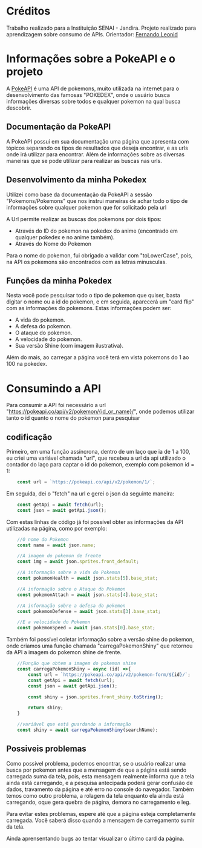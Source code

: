 # Créditos
Trabalho realizado para a Instituição SENAI - Jandira. Projeto realizado para aprendizagem sobre consumo de APIs. Orientador: [Fernando Leonid](https://github.com/fernandoleonid)

# Informações sobre a PokeAPI e o projeto
A [PokeAPI](https://pokeapi.co/) é uma API de pokemons, muito utilizada na internet para o desenvolvimento das famosas "POKEDEX", onde o usuário busca informações diversas sobre todos e qualquer pokemon na qual busca descobrir.

## Documentação da PokeAPI
A PokeAPI possui em sua documentação uma página que apresenta com tópicos separando os tipos de resultados que deseja encontrar, e as urls onde irá utilizar para encontrar. Além de informações sobre as diversas maneiras que se pode utilizar para realizar as buscas nas urls.

## Desenvolvimento da minha Pokedex
Utilizei como base da documentação da PokeAPI a sessão "Pokemons/Pokemons" que nos instrui maneiras de achar todo o tipo de informações sobre qualquer pokemon que for solicitado pela url

A Url permite realizar as buscas dos pokemons por dois tipos:
- Através do ID do pokemon na pokedex do anime (encontrado em qualquer pokedex e no anime também).
- Através do Nome do Pokemon

Para o nome do pokemon, fui obrigado a validar com "toLowerCase", pois, na API os pokemons são encontrados com as letras minusculas.

## Funções da minha Pokedex
Nesta você pode pesquisar todo o tipo de pokemon que quiser, basta digitar o nome ou a id do pokemon, e em seguida, aparecerá um "card flip" com as informações do pokemons. Estas informações podem ser:
- A vida do pokemon.
- A defesa do pokemon.
- O ataque do pokemon.
- A velocidade do pokemon.
- Sua versão Shine (com imagem ilustrativa).

Além do mais, ao carregar a página você terá em vista pokemons do 1 ao 100 na pokedex.

# Consumindo a API
Para consumir a API foi necessário a url "https://pokeapi.co/api/v2/pokemon/{id_or_name}/", onde podemos utilizar tanto o id quanto o nome do pokemon para pesquisar

## codificação
Primeiro, em uma função assíncrona, dentro de um laço que ia de 1 a 100, eu criei uma variável chamada "url", que recebeu a url da api utilizado o contador do laço para captar o id do pokemon, exemplo com pokemon id = 1:

~~~javascript
    const url = `https://pokeapi.co/api/v2/pokemon/1/`;
~~~

Em seguida, dei o "fetch" na url e gerei o json da seguinte maneira:

~~~javascript
    const getApi = await fetch(url);
    const json = await getApi.json();
~~~

Com estas linhas de código já foi possível obter as informações da API utilizadas na página, como por exemplo:

~~~javascript
    //O nome do Pokemon
    const name = await json.name;

    //A imagem do pokemon de frente
    const img = await json.sprites.front_default;

    //A informação sobre a vida do Pokemon
    const pokemonHealth = await json.stats[5].base_stat;

    //A informação sobre o Ataque do Pokemon
    const pokemonAttach = await json.stats[4].base_stat;

    //A informação sobre a defesa do pokemon
    const pokemonDefense = await json.stats[3].base_stat;

    //E a velocidade do Pokemon
    const pokemonSpeed = await json.stats[0].base_stat;
~~~

Também foi possível coletar informação sobre a versão shine do pokemon, onde  criamos uma função chamada "carregaPokemonShiny" que retornou da API a imagem do pokemon shine de frente.

~~~javascript
    //Função que obtem a imagem do pokemon shine
    const carregaPokemonShiny = async (id) =>{
        const url = `https://pokeapi.co/api/v2/pokemon-form/${id}/`;
        const getApi = await fetch(url);
        const json = await getApi.json();

        const shiny = json.sprites.front_shiny.toString();

        return shiny;
    }

    //variável que está guardando a informação
    const shiny = await carregaPokemonShiny(searchName);
~~~

## Possiveis problemas
Como possivel problema, podemos encontrar, se o usuário realizar uma busca por pokemon antes que a mensagem de que a página está sendo carregada suma da tela, pois, esta mensagem realmente informa que a tela ainda está carregando, e a pesquisa antecipada poderá gerar confusão de dados, travamento da página e até erro no console do navegador. Também temos como outro problema, a rolagem da tela enquanto ela ainda está carregando, oque gera quebra de página, demora no carregamento e leg.

Para evitar estes problemas, espere até que a página esteja completamente carregada. Você saberá disso quando a mensagem de carregamento sumir da tela.

Ainda aprensentando bugs ao tentar visualizar o último card da página.